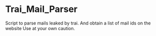 # Trai_Mail_Parser
Script to parse mails leaked by trai.
And obtain a list of mail ids on the website
Use at your own caution.